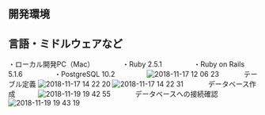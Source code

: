## 開発環境
言語・ミドルウェアなど
---
・ローカル開発PC（Mac）　　
　　
・Ruby 2.5.1　　
　　
・Ruby on Rails 5.1.6　　
　　
・PostgreSQL 10.2　　
　　
![2018-11-17 12 06 23](https://user-images.githubusercontent.com/35171408/48656641-64e61280-ea6b-11e8-9d4d-868bca99d9fc.png)
　　　
テーブル定義
![2018-11-17 14 22 20](https://user-images.githubusercontent.com/35171408/48657480-b21ab200-ea74-11e8-9940-c446a06180ee.png)
![2018-11-17 14 22 31](https://user-images.githubusercontent.com/35171408/48657481-b3e47580-ea74-11e8-97c2-91a63e2179f0.png)
　　　
データベース作成　　　
![2018-11-19 19 42 55](https://user-images.githubusercontent.com/35171408/48703390-d9b97800-ec36-11e8-8a90-230ac524ca9d.png)
　　　
データベースへの接続確認　　　
![2018-11-19 19 43 19](https://user-images.githubusercontent.com/35171408/48703391-da520e80-ec36-11e8-8340-fed00c4ada29.png)
